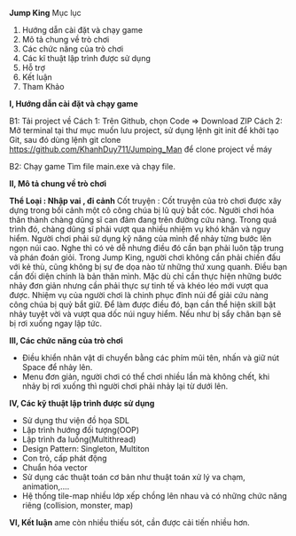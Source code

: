 **Jump King**
Mục lục 
1. Hướng dẫn cài đặt và chạy game
2. Mô tả chung về trò chơi
3. Các chức năng của trò chơi
4. Các kĩ thuật lập trình được sử dụng
5. Hỗ trợ
6. Kết luận
7. Tham Khảo

   
**I, Hướng dẫn cài đặt và chạy game**

B1: Tải project về
Cách 1: Trên Github, chọn Code => Download ZIP
Cách 2: Mở terminal tại thư mục muốn lưu project, sử dụng lệnh git init để khởi tạo Git, sau đó dùng lệnh git clone https://github.com/KhanhDuy711/Jumping_Man để clone project về máy

B2: Chạy game
Tìm file main.exe và chạy file.

**II, Mô tả chung về trò chơi**

   **Thể Loại : Nhập vai , đi cảnh**
   Cốt truyện : Cốt truyện của trò chơi được xây dựng trong bối cảnh một cô công chúa bị lũ quỷ bắt cóc. Người chơi hóa thân thành chàng dũng sĩ can đảm đang trên đường cứu nàng. Trong quá trình đó, chàng dũng sĩ phải vượt qua nhiều nhiệm vụ khó khăn và nguy hiểm.
   Người chơi phải sử dụng kỹ năng của mình để nhảy từng bước lên ngọn núi cao. Nghe thì có vẻ dễ nhưng điều đó cần bạn phải luôn tập trung và phán đoán giỏi.
   Trong Jump King, người chơi không cần phải chiến đấu với kẻ thù, cũng không bị sự đe dọa nào từ những thứ xung quanh. Điều bạn cần đối diện chính là bản thân mình. Mặc dù chỉ cần thực hiện những bước nhảy đơn giản nhưng cần phải thực sự tinh tế và khéo léo mới vượt qua được.
   Nhiệm vụ của người chơi là chinh phục đỉnh núi để giải cứu nàng công chúa bị quỷ bắt giữ. Để làm được điều đó, bạn cần thể hiện skill bật nhảy tuyệt vời và vượt qua dốc núi nguy hiểm. Nếu như bị sẩy chân bạn sẽ bị rơi xuống ngay lập tức.

   
**III, Các chức năng của trò chơi**
  - Điều khiển nhân vật di chuyển bằng các phím mũi tên, nhấn và giữ nút Space để nhảy lên.
  - Menu đơn giản, người chơi có thể chơi nhiều lần mà không chết, khi nhảy bị rơi xuống thì người chơi phải nhảy lại từ dưới lên.

**IV, Các kỹ thuật lập trình được sử dụng**
- Sử dụng thư viện đồ họa SDL
- Lập trình hướng đối tượng(OOP)
- Lập trình đa luồng(Multithread)
- Design Pattern: Singleton, Multiton
- Con trỏ, cấp phát động
- Chuẩn hóa vector
- Sử dụng các thuật toán cơ bản như thuật toán xử lý va chạm, animation,....
- Hệ thống tile-map nhiều lớp xếp chồng lên nhau và có những chức năng riêng (collision, monster, map)

**VI, Kết luận**
  ame còn nhiều thiếu sót, cần được cải tiến nhiều hơn.
   
